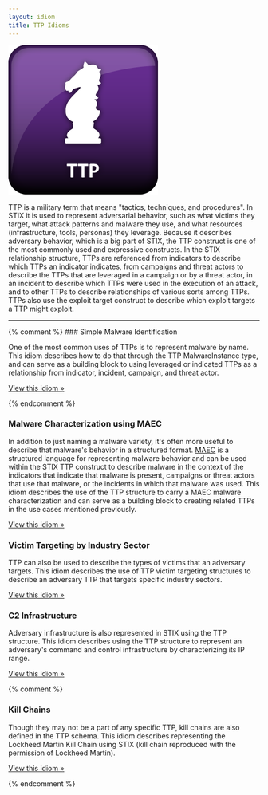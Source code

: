 ```yaml
---
layout: idiom
title: TTP Idioms
---
```


<img src="/images/TTP.png" class="component-img" alt="TTP Icon" />

TTP is a military term that means "tactics, techniques, and procedures". In STIX it is used to represent adversarial behavior, such as what victims they target, what attack patterns and malware they use, and what resources (infrastructure, tools, personas) they leverage. Because it describes adversary behavior, which is a big part of STIX, the TTP construct is one of the most commonly used and expressive constructs. In the STIX relationship structure, TTPs are referenced from indicators to describe which TTPs an indicator indicates, from campaigns and threat actors to describe the TTPs that are leveraged in a campaign or by a threat actor, in an incident to describe which TTPs were used in the execution of an attack, and to other TTPs to describe relationships of various sorts among TTPs. TTPs also use the exploit target construct to describe which exploit targets a TTP might exploit.

<hr class="separator" />
{% comment %}
### Simple Malware Identification

One of the most common uses of TTPs is to represent malware by name. This idiom describes how to do that through the TTP MalwareInstance type, and can serve as a building block to using leveraged or indicated TTPs as a relationship from indicator, incident, campaign, and threat actor.

[View this idiom »](simple-malware)

{% endcomment %}

### Malware Characterization using MAEC

In addition to just naming a malware variety, it's often more useful to describe that malware's behavior in a structured format. [MAEC](http://maec.mitre.org) is a structured language for representing malware behavior and can be used within the STIX TTP construct to describe malware in the context of the indicators that indicate that malware is present, campaigns or threat actors that use that malware, or the incidents in which that malware was used. This idiom describes the use of the TTP structure to carry a MAEC malware characterization and can serve as a building block to creating related TTPs in the use cases mentioned previously.

[View this idiom »](maec-malware)

### Victim Targeting by Industry Sector

TTP can also be used to describe the types of victims that an adversary targets. This idiom describes the use of TTP victim targeting structures to describe an adversary TTP that targets specific industry sectors.

[View this idiom »](industry-sector)

### C2 Infrastructure

Adversary infrastructure is also represented in STIX using the TTP structure. This idiom describes using the TTP structure to represent an adversary's command and control infrastructure by characterizing its IP range.

[View this idiom »](c2-ip-range)

{% comment %}

### Kill Chains

Though they may not be a part of any specific TTP, kill chains are also defined in the TTP schema. This idiom describes representing the Lockheed Martin Kill Chain using STIX (kill chain reproduced with the permission of Lockheed Martin).

[View this idiom »](kill-chain)

{% endcomment %}